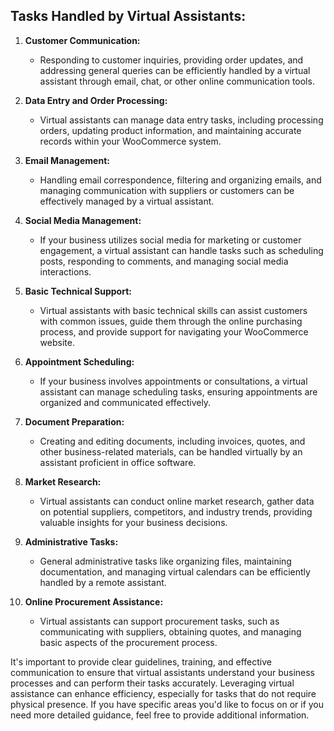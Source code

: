 ## Tasks Handled by Virtual Assistants:

1. **Customer Communication:**
   - Responding to customer inquiries, providing order updates, and addressing general queries can be efficiently handled by a virtual assistant through email, chat, or other online communication tools.

2. **Data Entry and Order Processing:**
   - Virtual assistants can manage data entry tasks, including processing orders, updating product information, and maintaining accurate records within your WooCommerce system.

3. **Email Management:**
   - Handling email correspondence, filtering and organizing emails, and managing communication with suppliers or customers can be effectively managed by a virtual assistant.

4. **Social Media Management:**
   - If your business utilizes social media for marketing or customer engagement, a virtual assistant can handle tasks such as scheduling posts, responding to comments, and managing social media interactions.

5. **Basic Technical Support:**
   - Virtual assistants with basic technical skills can assist customers with common issues, guide them through the online purchasing process, and provide support for navigating your WooCommerce website.

6. **Appointment Scheduling:**
   - If your business involves appointments or consultations, a virtual assistant can manage scheduling tasks, ensuring appointments are organized and communicated effectively.

7. **Document Preparation:**
   - Creating and editing documents, including invoices, quotes, and other business-related materials, can be handled virtually by an assistant proficient in office software.

8. **Market Research:**
   - Virtual assistants can conduct online market research, gather data on potential suppliers, competitors, and industry trends, providing valuable insights for your business decisions.

9. **Administrative Tasks:**
   - General administrative tasks like organizing files, maintaining documentation, and managing virtual calendars can be efficiently handled by a remote assistant.

10. **Online Procurement Assistance:**
    - Virtual assistants can support procurement tasks, such as communicating with suppliers, obtaining quotes, and managing basic aspects of the procurement process.

It's important to provide clear guidelines, training, and effective communication to ensure that virtual assistants understand your business processes and can perform their tasks accurately. Leveraging virtual assistance can enhance efficiency, especially for tasks that do not require physical presence. If you have specific areas you'd like to focus on or if you need more detailed guidance, feel free to provide additional information.
